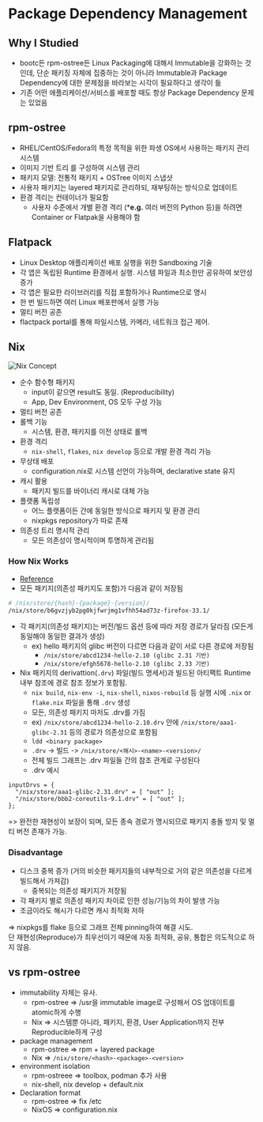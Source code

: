 # Package Dependency Management

## Why I Studied

- bootc든 rpm-ostree든 Linux Packaging에 대해서 Immutable을 강화하는 것인데, 단순 패키징 자체에 집중하는 것이 아니라 Immutable과 Package Dependency에 대한 문제점을 바라보는 시각이 필요하다고 생각이 듦
- 기존 어떤 애플리케이션/서비스를 배포할 때도 항상 Package Dependency 문제는 있었음

## rpm-ostree

- RHEL/CentOS/Fedora의 특정 목적을 위한 파생 OS에서 사용하는 패키지 관리 시스템
- 이미지 기반 트리 를 구성하여 시스템 관리
- 패키지 모델: 전통적 패키지 + OSTree 이미지 스냅샷
- 사용자 패키지는 layered 패키지로 관리하되, 재부팅하는 방식으로 업데이트
- 환경 격리는 컨테이너가 필요함
  - 사용자 수준에서 개별 환경 격리 (***e.g.** 여러 버전의 Python 등)을 하려면 Container or Flatpak을 사용해야 함

## Flatpack

- Linux Desktop 애플리케이션 배포 실행을 위한 Sandboxing 기술
- 각 앱은 독립된 Runtime 환경에서 실행. 시스템 파일과 최소한만 공유하여 보안성 증가
- 각 앱은 필요한 라이브러리를 직접 포함하거나 Runtime으로 명시
- 한 번 빌드하면 여러 Linux 배포판에서 실행 가능
- 멀티 버전 공존
- flactpack portal를 통해 파일시스템, 카메라, 네트워크 접근 제어.

## Nix

![Nix Concept](https://encrypted-tbn0.gstatic.com/images?q=tbn:ANd9GcTG86Wx7asqWyXjg981CWwC1tQRMxu8JsUR1A&s)

- 순수 함수형 패키지
	- input이 같으면 result도 동일. (Reproducibility)
	- App, Dev Environment, OS 모두 구성 가능
- 멀티 버전 공존
- 롤백 기능
	- 시스템, 환경, 패키지를 이전 상태로 롤백
- 환경 격리
	- `nix-shell`, `flakes`, `nix develop` 등으로 개발 환경 격리 가능
- 무상태 배포
	- configuration.nix로 시스템 선언이 가능하며, declarative state 유지
- 캐시 활용
	- 패키지 빌드를 바이너리 캐시로 대체 가능
- 플랫폼 독립성
	- 어느 플랫폼이든 간에 동일한 방식으로 패키지 및 환경 관리
	- nixpkgs repository가 따로 존재
- 의존성 트리 명시적 관리
	- 모든 의존성이 명시적이며 투명하게 관리됨

### How Nix Works

- [Reference](https://nixos.org/guides/how-nix-works/)
- 모든 패키지(의존성 패키지도 포함)가 다음과 같이 저장됨
```bash
# /nix/store/{hash}-{package}-{version}/
/nix/store/b6gvzjyb2pg0kjfwrjmg1vfhh54ad73z-firefox-33.1/
```
- 각 패키지(의존성 패키지)는 버전/빌드 옵션 등에 따라 저장 경로가 달라짐 (모든게 동일해야 동일한 결과가 생성)
	- ex) hello 패키지의 glibc 버전이 다르면 다음과 같이 서로 다른 경로에 저장됨
		- `/nix/store/abcd1234-hello-2.10 (glibc 2.31 기반)`
		- `/nix/store/efgh5678-hello-2.10 (glibc 2.33 기반)`
- Nix 패키지의 derivattion(`.drv`) 파일(빌드 명세서)과 빌드된 아티팩트 Runtime 내부 참조에 경로 참조 정보가 포함됨.
	- `nix build`, `nix-env -i`, `nix-shell`, `nixos-rebuild` 등 실행 시에 `.nix` or `flake.nix` 파일을 통해 `.drv` 생성
	- 모든, 의존성 패키지 마저도 .drv를 가짐
	- ex) `/nix/store/abcd1234-hello-2.10.drv` 안에 `/nix/store/aaa1-glibc-2.31` 등의 경로가 의존성으로 포함됨
	- `ldd <binary package>`
	- `.drv` -> 빌드 -> `/nix/store/<해시>-<name>-<version>/`
	- 전체 빌드 그래프는 .drv 파일들 간의 참조 관계로 구성된다
	- .drv 예시
```drv
inputDrvs = {
  "/nix/store/aaa1-glibc-2.31.drv" = [ "out" ];
  "/nix/store/bbb2-coreutils-9.1.drv" = [ "out" ];
};
```

=> 완전한 재현성이 보장이 되며, 모든 종속 경로가 명시되므로 패키지 충돌 방지 및 멀티 버전 존재가 가능.

### Disadvantage
- 디스크 중복 증가 (거의 비슷한 패키지들의 내부적으로 거의 같은 의존성을 다르게 빌드해서 가져감)
	- 중복되는 의존성 패키지가 저장됨
- 각 패키지 별로 의존성 패키지 차이로 인한 성능/기능의 차이 발생 가능
- 조금이라도 해시가 다르면 캐시 최적화 저하

=> nixpkgs를 flake 등으로 그래프 전체 pinning하여 해결 시도.  
단 재현성(Reproduce)가 최우선이기 때문에 자동 최적화, 공유, 통합은 의도적으로 하지 않음.

## vs rpm-ostree

- immutability 자체는 유사.
	- rpm-ostree => /usr을 immutable image로 구성해서 OS 업데이트를 atomic하게 수행
	- Nix => 시스템뿐 아니라, 패키지, 환경, User Application까지 전부 Reproducible하게 구성
- package management
	- rpm-ostree => rpm + layered package
	- Nix => `/nix/store/<hash>-<package>-<version>`
- environment isolation
	- rpm-ostreee => toolbox, podman 추가 사용
	- nix-shell, nix develop + default.nix
-   Declaration format
	- rpm-ostree => fix /etc
	- NixOS => configuration.nix
